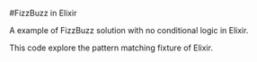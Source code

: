 #FizzBuzz in Elixir

A example of FizzBuzz solution with no conditional logic in Elixir.

This code explore the pattern matching fixture of Elixir.
